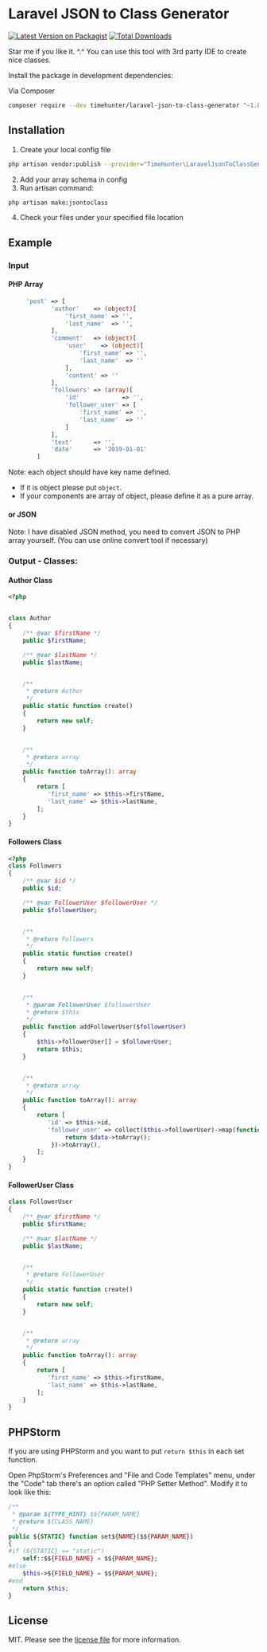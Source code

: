 # Laravel JSON to Class Generator

[![Latest Version on Packagist][ico-version]][link-packagist]
[![Total Downloads][ico-downloads]][link-downloads]


[link-packagist]: https://packagist.org/packages/timehunter/laravel-json-to-class-generator
[ico-version]: https://img.shields.io/packagist/v/timehunter/laravel-json-to-class-generator.svg?style=flat-square
[ico-downloads]: https://img.shields.io/packagist/dt/timehunter/laravel-json-to-class-generator.svg?style=flat-square
[link-downloads]: https://packagist.org/packages/timehunter/laravel-json-to-class-generator

Star me if you like it. ^.^ You can use this tool with 3rd party IDE to create nice classes.

Install the package in development dependencies:

Via Composer

``` bash
composer require --dev timehunter/laravel-json-to-class-generator "~1.0"
```

## Installation

1. Create your local config file
````bash
php artisan vendor:publish --provider="TimeHunter\LaravelJsonToClassGenerator\LaravelJsonToClassGeneratorServiceProvider"
````
2. Add your array schema in config
3. Run artisan command:
````bash
php artisan make:jsontoclass
```` 
4. Check your files under your specified file location 


## Example


### Input

#### PHP Array

````php
     'post' => [
            'author'    => (object)[
                'first_name' => '',
                'last_name'  => '',
            ],
            'comment'   => (object)[
                'user'    => (object)[
                    'first_name' => '',
                    'last_name'  => ''
                ],
                'content' => ''
            ],
            'followers' => (array)[
                'id'            => '',
                'follower_user' => [
                    'first_name' => '',
                    'last_name'  => ''
                ]
            ],
            'text'      => '',
            'date'      => '2019-01-01'
        ]
````

Note: each object should have key name defined. 

- If it is object please put `object`. 
- If your components are array of object, please define it as a pure array.

#### or JSON

Note: I have disabled JSON method, you need to convert JSON to PHP array yourself. (You can use online convert tool if necessary)



### Output - Classes:

#### Author Class
````php
<?php


class Author
{
	/** @var $firstName */
	public $firstName;

	/** @var $lastName */
	public $lastName;


	/**
	 * @return Author
	 */
	public static function create()
	{
		return new self;
	}


	/**
	 * @return array
	 */
	public function toArray(): array
	{
		return [
		   'first_name' => $this->firstName,
		   'last_name' => $this->lastName,
		];
	}
}


````

#### Followers Class
````php
<?php
class Followers
{
	/** @var $id */
	public $id;

	/** @var FollowerUser $followerUser */
	public $followerUser;


	/**
	 * @return Followers
	 */
	public static function create()
	{
		return new self;
	}


	/**
	 * @param FollowerUser $followerUser
	 * @return $this
	 */
	public function addFollowerUser($followerUser)
	{
		$this->followerUser[] = $followerUser;
		return $this;
	}


	/**
	 * @return array
	 */
	public function toArray(): array
	{
		return [
		   'id' => $this->id,
		   'follower_user' => collect($this->followerUser)->map(function (FollowerUser $data){
		        return $data->toArray();
		    })->toArray(),
		];
	}
}


````


#### FollowerUser Class
````php
class FollowerUser
{
	/** @var $firstName */
	public $firstName;

	/** @var $lastName */
	public $lastName;


	/**
	 * @return FollowerUser
	 */
	public static function create()
	{
		return new self;
	}


	/**
	 * @return array
	 */
	public function toArray(): array
	{
		return [
		   'first_name' => $this->firstName,
		   'last_name' => $this->lastName,
		];
	}
}

````
## PHPStorm

If you are using PHPStorm and you want to put `return $this` in each set function.

Open PhpStorm's Preferences and "File and Code Templates" menu, under the "Code" tab there's an option called "PHP Setter Method". Modify it to look like this:

````php
/**
 * @param ${TYPE_HINT} $${PARAM_NAME}
 * @return ${CLASS_NAME}
 */
public ${STATIC} function set${NAME}($${PARAM_NAME})
{
#if (${STATIC} == "static")
    self::$${FIELD_NAME} = $${PARAM_NAME};
#else
    $this->${FIELD_NAME} = $${PARAM_NAME};
#end
    return $this;
}
````

## License

MIT. Please see the [license file](license.md) for more information.
